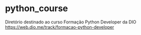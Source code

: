 # python_course
Diretório destinado ao curso Formação Python Developer da DIO https://web.dio.me/track/formacao-python-developer
